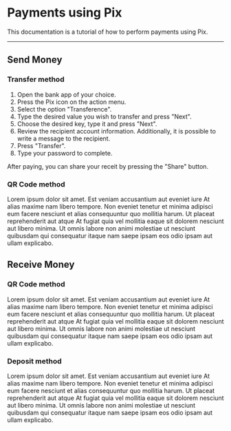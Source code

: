 # Payments using Pix

This documentation is a tutorial of how to perform payments using Pix.

------------------

## Send Money

### Transfer method

1. Open the bank app of your choice.
2. Press the Pix icon on the action menu.
3. Select the option "Transference".
4. Type the desired value you wish to transfer and press "Next".
5. Choose the desired key, type it and press "Next".
6. Review the recipient account information. Additionally, it is possible to write a message to the recipient.
7. Press "Transfer".
8. Type your password to complete.

After paying, you can share your receit by pressing the "Share" button.

### QR Code method

Lorem ipsum dolor sit amet. Est veniam accusantium aut eveniet iure At alias maxime nam libero tempore. Non eveniet tenetur et minima adipisci eum facere nesciunt et alias consequuntur quo mollitia harum. Ut placeat reprehenderit aut atque At fugiat quia vel mollitia eaque sit dolorem nesciunt aut libero minima. Ut omnis labore non animi molestiae ut nesciunt quibusdam qui consequatur itaque nam saepe ipsam eos odio ipsam aut ullam explicabo.

## Receive Money

### QR Code method

Lorem ipsum dolor sit amet. Est veniam accusantium aut eveniet iure At alias maxime nam libero tempore. Non eveniet tenetur et minima adipisci eum facere nesciunt et alias consequuntur quo mollitia harum. Ut placeat reprehenderit aut atque At fugiat quia vel mollitia eaque sit dolorem nesciunt aut libero minima. Ut omnis labore non animi molestiae ut nesciunt quibusdam qui consequatur itaque nam saepe ipsam eos odio ipsam aut ullam explicabo.

### Deposit method

Lorem ipsum dolor sit amet. Est veniam accusantium aut eveniet iure At alias maxime nam libero tempore. Non eveniet tenetur et minima adipisci eum facere nesciunt et alias consequuntur quo mollitia harum. Ut placeat reprehenderit aut atque At fugiat quia vel mollitia eaque sit dolorem nesciunt aut libero minima. Ut omnis labore non animi molestiae ut nesciunt quibusdam qui consequatur itaque nam saepe ipsam eos odio ipsam aut ullam explicabo.
